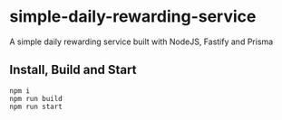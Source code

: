# simple-daily-rewarding-service
A simple daily rewarding service built with NodeJS, Fastify and Prisma

## Install, Build and Start
```
npm i
npm run build
npm run start
```